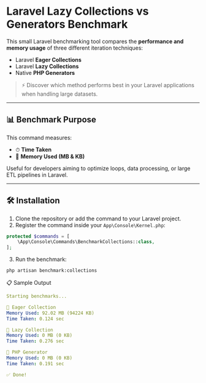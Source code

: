 # Laravel Lazy Collections vs Generators Benchmark

This small Laravel benchmarking tool compares the **performance and memory usage** of three different iteration techniques:

- Laravel **Eager Collections**
- Laravel **Lazy Collections**
- Native **PHP Generators**

> ⚡ Discover which method performs best in your Laravel applications when handling large datasets.

---

## 📊 Benchmark Purpose

This command measures:
- ⏱ **Time Taken**
- 💾 **Memory Used (MB & KB)**

Useful for developers aiming to optimize loops, data processing, or large ETL pipelines in Laravel.

---

## 🛠 Installation

1. Clone the repository or add the command to your Laravel project.
2. Register the command inside your `App\Console\Kernel.php`:

```php
protected $commands = [
    \App\Console\Commands\BenchmarkCollections::class,
];
```

3. Run the benchmark:

```bash
php artisan benchmark:collections
```

📋 Sample Output
```yaml
Starting benchmarks...

🧪 Eager Collection
Memory Used: 92.02 MB (94224 KB)
Time Taken: 0.124 sec

🧪 Lazy Collection
Memory Used: 0 MB (0 KB)
Time Taken: 0.276 sec

🧪 PHP Generator
Memory Used: 0 MB (0 KB)
Time Taken: 0.191 sec

✅ Done!
```